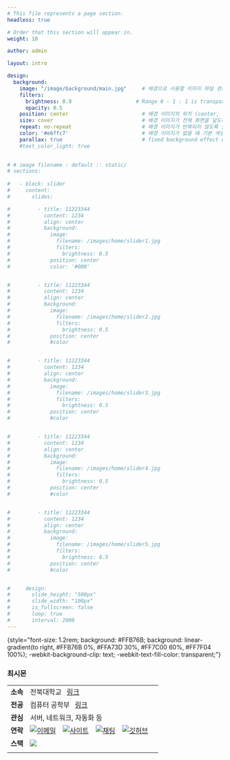 ```yaml
---
# This file represents a page section.
headless: true

# Order that this section will appear in.
weight: 10

author: admin

layout: intro

design:
  background:
    image: "/image/background/main.jpg"     # 배경으로 사용할 이미지 파일 경로
    filters:
      brightness: 0.9                     # Range 0 - 1 : 1 is transparent and 0 is opaque
      opacity: 0.5
    position: center                        # 배경 이미지의 위치 (center, contain, actual)
    size: cover                             # 배경 이미지가 전체 화면을 덮도록 설정
    repeat: no-repeat                       # 배경 이미지가 반복되지 않도록 설정
    color: '#e6ffc7'                        # 배경 이미지가 없을 때 기본 색상
    parallax: true                          # fixed background effect on desktop
    #text_color_light: true                  

      
# # image filename : default :: static/
# sections:  
  
#   - block: slider
#     content: 
#       slides:

#         - title: 11223344
#           content: 1234
#           align: center
#           background:
#             image:
#               filename: /images/home/slider1.jpg
#               filters:
#                 brightness: 0.5
#             position: center
#             color: '#000'


#         - title: 11223344
#           content: 1234
#           align: center
#           background:
#             image:
#               filename: /images/home/slider2.jpg
#               filters:
#                 brightness: 0.5
#             position: center
#             #color


#         - title: 11223344
#           content: 1234
#           align: center
#           background:
#             image:
#               filename: /images/home/slider3.jpg
#               filters:
#                 brightness: 0.5
#             position: center
#             #color


#         - title: 11223344
#           content: 1234
#           align: center
#           background:
#             image:
#               filename: /images/home/slider4.jpg
#               filters:
#                 brightness: 0.5
#             position: center
#             #color


#         - title: 11223344
#           content: 1234
#           align: center
#           background:
#             image:
#               filename: /images/home/slider5.jpg
#               filters:
#                 brightness: 0.5
#             position: center
#             #color


#     design: 
#       slide_height: "500px"
#       slide_width: "100px"
#       is_fullscreen: false
#       loop: true
#       interval: 2000
---
```


{style="font-size: 1.2rem; background: #FFB76B; background: linear-gradient(to right, #FFB76B 0%, #FFA73D 30%, #FF7C00 60%, #FF7F04 100%); -webkit-background-clip: text; -webkit-text-fill-color: transparent;"}

### 최시몬
||||
|--|--|--|
|**소속**|전북대학교 &ensp;[링크](https://www.jbnu.ac.kr/kor/)|
|**전공**|컴퓨터 공학부 &ensp;[링크](https://csai.jbnu.ac.kr/csai/index.do)|
|**관심**|서버, 네트워크, 자동화 등|
|**연락**|[![이메일](/icons/envelope-at.svg)](mailto:nodove@nodove.com) &ensp; [![사이트](/icons/box-arrow-up-right.svg)](nodove.com) &ensp; [![채팅](/icons/chat-left.svg)](chat.career-block.com?receiver=nodove) &ensp; [![깃허브](/icons/iconmonstr-github-1.svg)](https://choisimo.github.com)|
|**스택**|[![](/icons/code.svg)]()|
||
